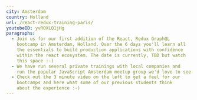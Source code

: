 ```yaml
---
city: Amsterdam
country: Holland
url: /react-redux-training-paris/
youtubeID: yvROXLQ1jHg
paragraphs:
  - Join us for our first addition of the React, Redux GraphQL
    bootcamp in Amsterdam, Holland. Over the 6 days you'll learn all
    the essentials to build production applications with confidence
    within the react ecosystem. The date is currently, TBD but watch
    this space :-)
  - We have run several private trainings with local companies and
    run the popular JavaScript Amsterdam meetup group we'd love to see you in the next one!
  - Check out the 3 minute video on the left to get a feel for our
    bootcamps and here what some of our previous students think
    about the experience :-)
---
```

